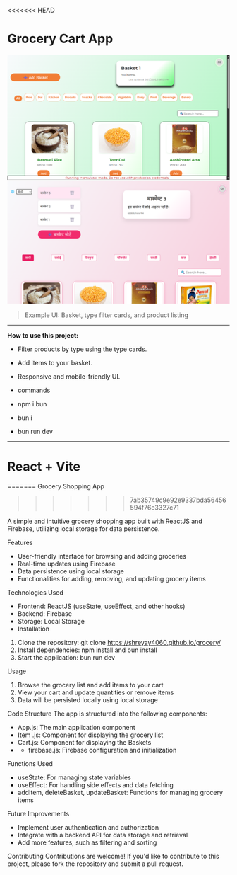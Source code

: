 <<<<<<< HEAD
# Grocery Cart App

![Screenshot of Grocery Cart App](./screenshot.png)
![Screenshot of Grocery Cart App](./updateTheme.png)

> Example UI: Basket, type filter cards, and product listing

---
**How to use this project:**
- Filter products by type using the type cards.
- Add items to your basket.
- Responsive and mobile-friendly UI.

- commands
- npm i bun
- bun i
- bun run dev

---

# React + Vite
=======
Grocery Shopping App
>>>>>>> 7ab35749c9e92e9337bda56456594f76e3327c71

A simple and intuitive grocery shopping app built with ReactJS and Firebase, utilizing local storage for data persistence.

Features
- User-friendly interface for browsing and adding groceries
- Real-time updates using Firebase
- Data persistence using local storage
- Functionalities for adding, removing, and updating grocery items

Technologies Used
- Frontend: ReactJS (useState, useEffect, and other hooks)
- Backend: Firebase
- Storage: Local Storage
- Installation
1. Clone the repository: git clone https://shreyay4060.github.io/grocery/
2. Install dependencies: npm install and bun install 
3. Start the application: bun run dev

Usage
1. Browse the grocery list and add items to your cart
2. View your cart and update quantities or remove items
3. Data will be persisted locally using local storage

Code Structure
The app is structured into the following components:

- App.js: The main application component
- Item .js: Component for displaying the grocery list
- Cart.js: Component for displaying the Baskets
- - firebase.js: Firebase configuration and initialization

Functions Used
- useState: For managing state variables
- useEffect: For handling side effects and data fetching
- addItem, deleteBasket, updateBasket: Functions for managing grocery items

Future Improvements
- Implement user authentication and authorization
- Integrate with a backend API for data storage and retrieval
- Add more features, such as filtering and sorting

Contributing
Contributions are welcome! If you'd like to contribute to this project, please fork the repository and submit a pull request.
